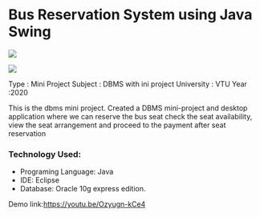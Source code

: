 # Bus Reservation System using Java Swing

 <p align="left"> <img src="https://img.shields.io/github/issues/SubramanyaKS/busreservation" /></p>
 <p><img src="https://img.shields.io/github/forks/SubramanyaKS/busreservation"/></p>

Type : Mini Project
Subject : DBMS with ini project
University : VTU
Year :2020

This is the dbms mini project. Created a DBMS mini-project and desktop application where we can reserve the bus seat check the seat availability, view the seat arrangement and proceed to the payment after seat reservation

### Technology Used:
 * Programing Language: Java
 * IDE: Eclipse
 * Database: Oracle 10g express edition.

Demo link:https://youtu.be/Ozyugn-kCe4
